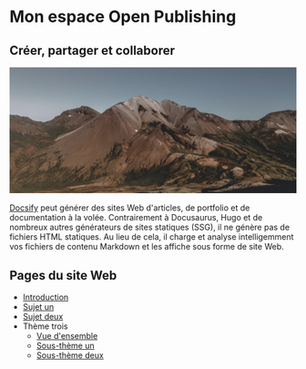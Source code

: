 # Mon espace **Open Publishing**

## Créer, partager et collaborer

![Photo de Montagne](images/mountain.jpg)

[Docsify](https://docsify.js.org/#/) peut générer des sites Web d'articles, de portfolio et de documentation à la volée. Contrairement à Docusaurus, Hugo et de nombreux autres générateurs de sites statiques (SSG), il ne génère pas de fichiers HTML statiques. Au lieu de cela, il charge et analyse intelligemment vos fichiers de contenu Markdown et les affiche sous forme de site Web.

## Pages du site Web
- [Introduction](fr/introduction.md)
- [Sujet un](fr/topic-one.md)
- [Sujet deux](fr/topic-two.md)
- Thème trois
    - [Vue d'ensemble](fr/topic-three-overview.md)
    - [Sous-thème un](fr/topic-three-subtopic-one.md)
    - [Sous-thème deux](fr/topic-three-subtopic-two.md)